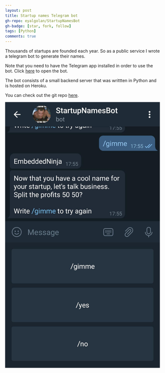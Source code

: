 ```yaml
---
layout: post
title: Startup names Telegram bot
gh-repo: eyalgolan/StartupNamesBot
gh-badge: [star, fork, follow]
tags: [Python]
comments: true
---
```


Thousands of startups are founded each year.
So as a public service I wrote a telegram bot to generate their names.

Note that you need to have the Telegram app installed in order to use the bot.
Click [here](https://lnkd.in/dF-6Wua) to open the bot.

The bot consists of a small backend server that was writtten in Python and is hosted on Heroku.

You can check out the git repo [here](https://github.com/eyalgolan/StartupNamesBot).

![image](https://github.com/eyalgolan/StartupNamesBot/blob/master/bot_usage.jpg?waw=true)
